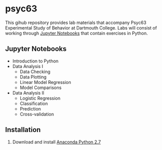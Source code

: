 # psyc63
This gihub repository provides lab materials that accompany Psyc63 Experimental Study of Behavior at Dartmouth College.  Labs will consist of working through [Jupyter Notebooks](http://jupyter.org/) that contain exercises in Python.

## Jupyter Notebooks
- Introduction to Python
- Data Analysis I
  - Data Checking
  - Data Plotting
  - Linear Model Regression
  - Model Comparisons
- Data Analysis II
  - Logistic Regression
  - Classification
  - Prediction
  - Cross-validation
## Installation
1. Download and install [Anaconda Python 2.7](https://www.continuum.io/downloads)
